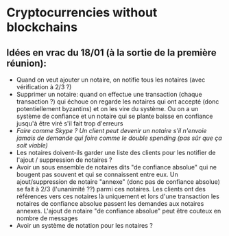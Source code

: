 # Cryptocurrencies without blockchains

## Idées en vrac du 18/01 (à la sortie de la première réunion):

- Quand on veut ajouter un notaire, on notifie tous les notaires (avec vérification à 2/3 ?)
- Supprimer un notaire: quand on effectue une transaction (chaque transaction ?) qui échoue on regarde les notaires qui ont accepté (donc potentiellement byzantins) et on les vire du système. Ou on a un système de confiance et un notaire qui se plante baisse en confiance jusqu'à être viré s'il fait trop d'erreurs
- _Faire comme Skype ? Un client peut devenir un notaire s'il n'envoie jamais de demande qui foire comme le double spending (pas sûr que ça soit viable)_
- Les notaires doivent-ils garder une liste des clients pour les notifier de l'ajout / suppression de notaires ?
- Avoir un sous ensemble de notaires dits "de confiance absolue" qui ne bougent pas souvent et qui se connaissent entre eux. Un ajout/suppression de notaire "annexe" (donc pas de confiance absolue) se fait à 2/3 (l'unanimité ??) parmi ces notaires. Les clients ont des références vers ces notaires là uniquement et lors d'une transaction les notaires de confiance absolue passent les demandes aux notaires annexes. L'ajout de notaire "de confiance absolue" peut être couteux en nombre de messages
- Avoir un système de notation pour les notaires ?
